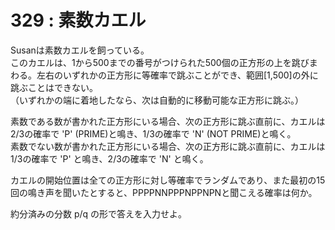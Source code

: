 # 329 : 素数カエル

Susanは素数カエルを飼っている。  
このカエルは、1から500までの番号がつけられた500個の正方形の上を跳びまわる。左右のいずれかの正方形に等確率で跳ぶことができ、範囲\[1,500\]の外に跳ぶことはできない。  
（いずれかの端に着地したなら、次は自動的に移動可能な正方形に跳ぶ。）

素数である数が書かれた正方形にいる場合、次の正方形に跳ぶ直前に、カエルは2/3の確率で 'P' \(PRIME\)と鳴き、1/3の確率で 'N' \(NOT PRIME\)と鳴く。  
素数でない数が書かれた正方形にいる場合、次の正方形に跳ぶ直前に、カエルは1/3の確率で 'P' と鳴き、2/3の確率で 'N' と鳴く。

カエルの開始位置は全ての正方形に対し等確率でランダムであり、また最初の15回の鳴き声を聞いたとすると、PPPPNNPPPNPPNPNと聞こえる確率は何か。

約分済みの分数 p/q の形で答えを入力せよ。

